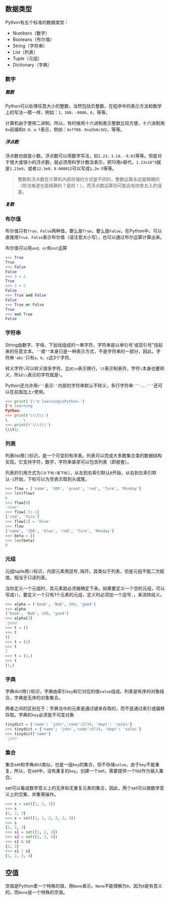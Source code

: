 ## 数据类型
Python有五个标准的数据类型：
* Numbers（数字）
* Booleans（布尔值）
* String（字符串）
* List（列表）
* Tuple（元组）
* Dictionary（字典）

### 数字
##### 整数
Python可以处理任意大小的整数，当然包括负整数，在程序中的表示方法和数学上的写法一模一样，例如：`1，100，-8080，0`，等等。

计算机由于使用二进制，所以，有时候用十六进制表示整数比较方便，十六进制用`0x`前缀和`0-9，a-f`表示，例如：`0xff00，0xa5b4c3d2`，等等。

##### 浮点数
浮点数也就是小数。浮点数可以用数学写法，如`1.23，3.14，-9.01`等等。但是对于很大或很小的浮点数，就必须用科学计数法表示，把10用`e`替代，`1.23x10^9`就是`1.23e9`，或者`12.3e8，0.000012`可以写成`1.2e-5`等等。
> 整数和浮点数在计算机内部存储的方式是不同的，整数运算永远是精确的（除法难道也是精确的？是的！），而浮点数运算则可能会有四舍五入的误差。

##### 复数

### 布尔值
布尔值只有`True、False`两种值，要么是`True`，要么是`False`，在Python中，可以直接用`True、False`表示布尔值（请注意大小写），也可以通过布尔运算计算出来。

布尔值可以用`and、or`和`not`运算
```Python
>>> True
True
>>> False
False
>>> 3 > 2
True
>>> 3 > 5
False
>>> True and False
False
>>> True or False
True
>>> not True
False
```

### 字符串
String由数字、字母、下划线组成的一串字符，字符串是以单引号'或双引号"括起来的任意文本。`''`或`""`本身只是一种表示方式，不是字符串的一部分，因此，字符串`'abc'`只有`a，b，c`这3个字符。

转义字符`\`可以转义很多字符，比`如\n`表示换行，`\t`表示制表符，字符`\`本身也要转义，所以`\\`表示的字符就是`\`。

Python还允许用`r''`表示`''`内部的字符串默认不转义，多行字符串`'''...'''`还可以在前面加上`r`使用。

```Python
>>> print('I\'m learning\nPython.')
I'm learning
Python.
>>> print('\\\t\\')
\       \
>>> print(r'\\\t\\')
\\\t\\
```

### 列表
列表list用`[]`标识，是一个可变的有序表。列表可以完成大多数集合类的数据结构实现。它支持字符，数字，字符串甚至可以包含列表（即嵌套）。

列表的引用方式为`[头下标:尾下标]`，从左到右索引默认`0`开始，从右到左索引默认`-1`开始，下标可以为空表示取到头或尾。

```Python
>>> flow = ['name', '100', 'great', 'red', 'Ture', 'Monday']
>>> len(flow)
6
>>> flow[0]
'name'
>>> flow[-3:-1]
['red', 'Ture']
>>> flow[2] = 'blue'
>>> flow
['name', '100', 'blue', 'red', 'Ture', 'Monday']
>>> beta = []
>>> len(beta)
0
```

### 元组
元组tuple用`()`标识，内部元素用逗号`,`隔开。其类似于列表，但是元组不能二次赋值，相当于只读列表。

当你定义一个元组时，其元素就必须被确定下来。如果要定义一个空的元组，可以写成`()`，要定义一个只有1个元素的元组，定义时必须加一个逗号`,`，来消除歧义。

```Python
>>> alpha = ('book', 'Bob', 100, 'good')
>>> alpha
('book', 'Bob', 100, 'good')
>>> alpha[3]
'good'
>>> t = ()
>>> t
()
>>> t = (1)
>>> t
1
>>> t = (1,)
>>> t
(1,)
```

### 字典
字典dict用`{}`标识，字典由索引`key`和它对应的值`value`组成。列表是有序的对象结合，字典是无序的对象集合。

两者之间的区别在于：字典当中的元素是通过键来存取的，而不是通过索引或偏移存取。字典的`key`必须是不可变对象

```Python
tinydict = {'name': 'john','code':6734, 'dept': 'sales'}
>>> tinydict = {'name': 'john','code':6734, 'dept': 'sales'}
>>> tinydict['name']
'john'
```

### 集合
集合set和字典dict类似，也是一组`key`的集合，但不存储`value`。由于`key`不能重复，所以，在set中，没有重复的`key`。创建一个set，需要提供一个list作为输入集合。

set可以看成数学意义上的无序和无重复元素的集合，因此，两个set可以做数学意义上的交集、并集等操作。

```Python
>>> s = set([1, 2, 3])
>>> s
{1, 2, 3}
>>> s = set([1, 1, 2, 2, 3, 3])
>>> s
{1, 2, 3}
>>> s1 = set([1, 2, 3])
>>> s2 = set([2, 3, 4])
>>> s1 & s2
{2, 3}
>>> s1 | s2
{1, 2, 3, 4}
```

## 空值
空值是Python里一个特殊的值，用`None`表示。`None`不能理解为`0`，因为`0`是有意义的，而`None`是一个特殊的空值。
